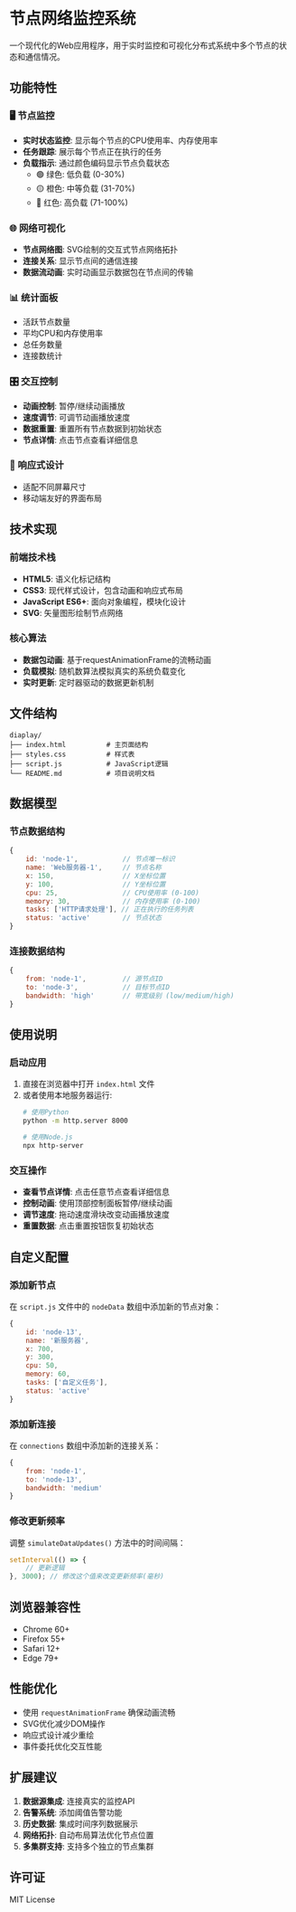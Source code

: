 # 节点网络监控系统

一个现代化的Web应用程序，用于实时监控和可视化分布式系统中多个节点的状态和通信情况。

## 功能特性

### 🖥️ 节点监控
- **实时状态监控**: 显示每个节点的CPU使用率、内存使用率
- **任务跟踪**: 展示每个节点正在执行的任务
- **负载指示**: 通过颜色编码显示节点负载状态
  - 🟢 绿色: 低负载 (0-30%)
  - 🟡 橙色: 中等负载 (31-70%)
  - 🔴 红色: 高负载 (71-100%)

### 🌐 网络可视化
- **节点网络图**: SVG绘制的交互式节点网络拓扑
- **连接关系**: 显示节点间的通信连接
- **数据流动画**: 实时动画显示数据包在节点间的传输

### 📊 统计面板
- 活跃节点数量
- 平均CPU和内存使用率
- 总任务数量
- 连接数统计

### 🎛️ 交互控制
- **动画控制**: 暂停/继续动画播放
- **速度调节**: 可调节动画播放速度
- **数据重置**: 重置所有节点数据到初始状态
- **节点详情**: 点击节点查看详细信息

### 📱 响应式设计
- 适配不同屏幕尺寸
- 移动端友好的界面布局

## 技术实现

### 前端技术栈
- **HTML5**: 语义化标记结构
- **CSS3**: 现代样式设计，包含动画和响应式布局
- **JavaScript ES6+**: 面向对象编程，模块化设计
- **SVG**: 矢量图形绘制节点网络

### 核心算法
- **数据包动画**: 基于requestAnimationFrame的流畅动画
- **负载模拟**: 随机数算法模拟真实的系统负载变化
- **实时更新**: 定时器驱动的数据更新机制

## 文件结构

```
diaplay/
├── index.html          # 主页面结构
├── styles.css          # 样式表
├── script.js           # JavaScript逻辑
└── README.md           # 项目说明文档
```

## 数据模型

### 节点数据结构
```javascript
{
    id: 'node-1',           // 节点唯一标识
    name: 'Web服务器-1',     // 节点名称
    x: 150,                 // X坐标位置
    y: 100,                 // Y坐标位置
    cpu: 25,                // CPU使用率 (0-100)
    memory: 30,             // 内存使用率 (0-100)
    tasks: ['HTTP请求处理'], // 正在执行的任务列表
    status: 'active'        // 节点状态
}
```

### 连接数据结构
```javascript
{
    from: 'node-1',         // 源节点ID
    to: 'node-3',           // 目标节点ID
    bandwidth: 'high'       // 带宽级别 (low/medium/high)
}
```

## 使用说明

### 启动应用
1. 直接在浏览器中打开 `index.html` 文件
2. 或者使用本地服务器运行:
   ```bash
   # 使用Python
   python -m http.server 8000
   
   # 使用Node.js
   npx http-server
   ```

### 交互操作
- **查看节点详情**: 点击任意节点查看详细信息
- **控制动画**: 使用顶部控制面板暂停/继续动画
- **调节速度**: 拖动速度滑块改变动画播放速度
- **重置数据**: 点击重置按钮恢复初始状态

## 自定义配置

### 添加新节点
在 `script.js` 文件中的 `nodeData` 数组中添加新的节点对象：

```javascript
{
    id: 'node-13',
    name: '新服务器',
    x: 700,
    y: 300,
    cpu: 50,
    memory: 60,
    tasks: ['自定义任务'],
    status: 'active'
}
```

### 添加新连接
在 `connections` 数组中添加新的连接关系：

```javascript
{
    from: 'node-1',
    to: 'node-13',
    bandwidth: 'medium'
}
```

### 修改更新频率
调整 `simulateDataUpdates()` 方法中的时间间隔：

```javascript
setInterval(() => {
    // 更新逻辑
}, 3000); // 修改这个值来改变更新频率(毫秒)
```

## 浏览器兼容性

- Chrome 60+
- Firefox 55+
- Safari 12+
- Edge 79+

## 性能优化

- 使用 `requestAnimationFrame` 确保动画流畅
- SVG优化减少DOM操作
- 响应式设计减少重绘
- 事件委托优化交互性能

## 扩展建议

1. **数据源集成**: 连接真实的监控API
2. **告警系统**: 添加阈值告警功能
3. **历史数据**: 集成时间序列数据展示
4. **网络拓扑**: 自动布局算法优化节点位置
5. **多集群支持**: 支持多个独立的节点集群

## 许可证

MIT License
